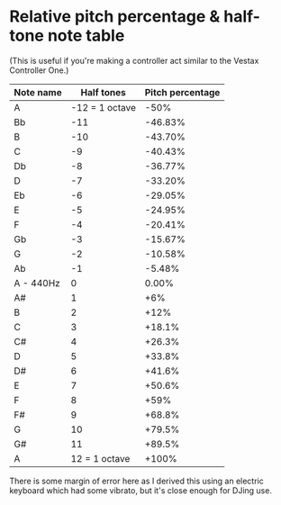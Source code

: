 # Relative pitch percentage & half-tone note table

(This is useful if you're making a controller act similar to the Vestax
Controller One.)

| Note name | Half tones      | Pitch percentage |
| --------- | --------------- | ---------------- |
| A         | \-12 = 1 octave | \-50%            |
| Bb        | \-11            | \-46.83%         |
| B         | \-10            | \-43.70%         |
| C         | \-9             | \-40.43%         |
| Db        | \-8             | \-36.77%         |
| D         | \-7             | \-33.20%         |
| Eb        | \-6             | \-29.05%         |
| E         | \-5             | \-24.95%         |
| F         | \-4             | \-20.41%         |
| Gb        | \-3             | \-15.67%         |
| G         | \-2             | \-10.58%         |
| Ab        | \-1             | \-5.48%          |
| A - 440Hz | 0               | 0.00%            |
| A\#       | 1               | \+6%             |
| B         | 2               | \+12%            |
| C         | 3               | \+18.1%          |
| C\#       | 4               | \+26.3%          |
| D         | 5               | \+33.8%          |
| D\#       | 6               | \+41.6%          |
| E         | 7               | \+50.6%          |
| F         | 8               | \+59%            |
| F\#       | 9               | \+68.8%          |
| G         | 10              | \+79.5%          |
| G\#       | 11              | \+89.5%          |
| A         | 12 = 1 octave   | \+100%           |

There is some margin of error here as I derived this using an electric
keyboard which had some vibrato, but it's close enough for DJing use.
